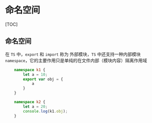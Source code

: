 # 命名空间

[TOC]

## 命名空间

在 `TS` 中，`export` 和 `import` 称为 外部模块，`TS` 中还支持一种内部模块 `namespace`，它的主要作用只是单纯的在文件内部（模块内容）隔离作用域

```typescript
    namespace k1 {
        let a = 10;
        export var obj = {
            a
        }
    }

    namespace k2 {
        let a = 20;
        console.log(k1.obj);
    }
```
